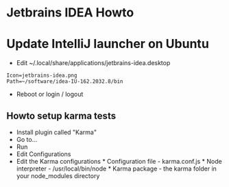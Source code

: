# Jetbrains IDEA Howto

# Update IntelliJ launcher on Ubuntu
* Edit ~/.local/share/applications/jetbrains-idea.desktop
```
Icon=jetbrains-idea.png
Path=~/software/idea-IU-162.2032.8/bin
```
* Reboot or login / logout

## Howto setup karma tests
* Install plugin called "Karma"
* Go to...
 * Run
  * Edit Configurations
   * Edit the Karma configurations
    * Configuration file - karma.conf.js
    * Node interpreter - /usr/local/bin/node
    * Karma package - the karma folder in your node_modules directory
